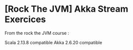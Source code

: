 # [Rock The JVM] Akka Stream Exercices

From the rock the JVM course : 

Scala 2.13.8 compatible
Akka 2.6.20 compatible